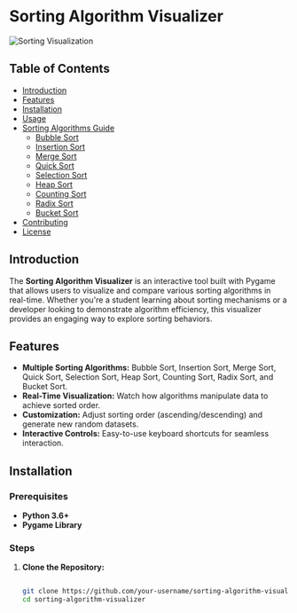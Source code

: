 # Sorting Algorithm Visualizer

![Sorting Visualization](assets/images/sorting_screenshot.png) <!-- Replace with your screenshot -->

## Table of Contents

- [Introduction](#introduction)
- [Features](#features)
- [Installation](#installation)
- [Usage](#usage)
- [Sorting Algorithms Guide](#sorting-algorithms-guide)
  - [Bubble Sort](#bubble-sort)
  - [Insertion Sort](#insertion-sort)
  - [Merge Sort](#merge-sort)
  - [Quick Sort](#quick-sort)
  - [Selection Sort](#selection-sort)
  - [Heap Sort](#heap-sort)
  - [Counting Sort](#counting-sort)
  - [Radix Sort](#radix-sort)
  - [Bucket Sort](#bucket-sort)
- [Contributing](#contributing)
- [License](#license)

## Introduction

The **Sorting Algorithm Visualizer** is an interactive tool built with Pygame that allows users to visualize and compare various sorting algorithms in real-time. Whether you're a student learning about sorting mechanisms or a developer looking to demonstrate algorithm efficiency, this visualizer provides an engaging way to explore sorting behaviors.

## Features

- **Multiple Sorting Algorithms:** Bubble Sort, Insertion Sort, Merge Sort, Quick Sort, Selection Sort, Heap Sort, Counting Sort, Radix Sort, and Bucket Sort.
- **Real-Time Visualization:** Watch how algorithms manipulate data to achieve sorted order.
- **Customization:** Adjust sorting order (ascending/descending) and generate new random datasets.
- **Interactive Controls:** Easy-to-use keyboard shortcuts for seamless interaction.

## Installation

### **Prerequisites**

- **Python 3.6+**
- **Pygame Library**

### **Steps**

1. **Clone the Repository:**
   ```bash

   git clone https://github.com/your-username/sorting-algorithm-visualizer.git
   cd sorting-algorithm-visualizer
